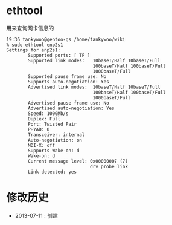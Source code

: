 # ethtool #

用来查询网卡信息的

	19:36 tankywoo@gentoo-gs /home/tankywoo/wiki
	% sudo ethtool enp2s1
	Settings for enp2s1:
			Supported ports: [ TP ]
			Supported link modes:   10baseT/Half 10baseT/Full
									100baseT/Half 100baseT/Full
									1000baseT/Full
			Supported pause frame use: No
			Supports auto-negotiation: Yes
			Advertised link modes:  10baseT/Half 10baseT/Full
									100baseT/Half 100baseT/Full
									1000baseT/Full
			Advertised pause frame use: No
			Advertised auto-negotiation: Yes
			Speed: 1000Mb/s
			Duplex: Full
			Port: Twisted Pair
			PHYAD: 0
			Transceiver: internal
			Auto-negotiation: on
			MDI-X: off
			Supports Wake-on: d
			Wake-on: d
			Current message level: 0x00000007 (7)
								   drv probe link
			Link detected: yes

# 修改历史 #

* 2013-07-11 : 创建
